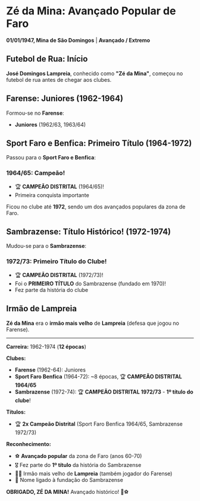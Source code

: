 # Zé da Mina: Avançado Popular de Faro

**01/01/1947, Mina de São Domingos** | **Avançado / Extremo**

## Futebol de Rua: Início

**José Domingos Lampreia**, conhecido como **"Zé da Mina"**, começou no futebol de rua antes de chegar aos clubes.

## Farense: Juniores (1962-1964)

Formou-se no **Farense**:
- **Juniores** (1962/63, 1963/64)

## Sport Faro e Benfica: Primeiro Título (1964-1972)

Passou para o **Sport Faro e Benfica**:

### 1964/65: Campeão!
- 🏆 **CAMPEÃO DISTRITAL** (1964/65)!
- Primeira conquista importante

Ficou no clube até **1972**, sendo um dos avançados populares da zona de Faro.

## Sambrazense: Título Histórico! (1972-1974)

Mudou-se para o **Sambrazense**:

### 1972/73: Primeiro Título do Clube!
- 🏆 **CAMPEÃO DISTRITAL** (1972/73)!
- Foi o **PRIMEIRO TÍTULO** do Sambrazense (fundado em 1970)!
- Fez parte da história do clube

## Irmão de Lampreia

**Zé da Mina** era o **irmão mais velho** de **Lampreia** (defesa que jogou no Farense).

---

**Carreira:** 1962-1974 (**12 épocas**)

**Clubes:**
- **Farense** (1962-64): Juniores
- **Sport Faro Benfica** (1964-72): ~8 épocas, 🏆 **CAMPEÃO DISTRITAL 1964/65**
- **Sambrazense** (1972-74): 🏆 **CAMPEÃO DISTRITAL 1972/73** - **1º título do clube**!

**Títulos:**
- 🏆 **2x Campeão Distrital** (Sport Faro Benfica 1964/65, Sambrazense 1972/73)

**Reconhecimento:**
- ⚽ **Avançado popular** da zona de Faro (anos 60-70)
- 🎖️ Fez parte do **1º título** da história do Sambrazense
- 👨‍👦 Irmão mais velho de **Lampreia** (também jogador do Farense)
- 📜 Nome ligado à fundação do Sambrazense

**OBRIGADO, ZÉ DA MINA!** Avançado histórico! 🦁⚽
